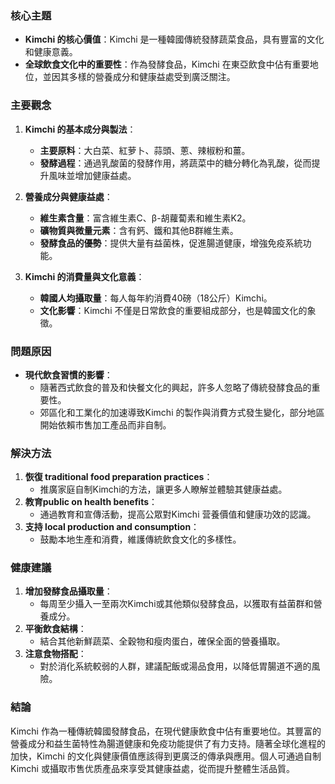 ### 核心主題
- **Kimchi 的核心價值**：Kimchi 是一種韓國傳統發酵蔬菜食品，具有豐富的文化和健康意義。
- **全球飲食文化中的重要性**：作為發酵食品，Kimchi 在東亞飲食中佔有重要地位，並因其多樣的營養成分和健康益處受到廣泛關注。

### 主要觀念
1. **Kimchi 的基本成分與製法**：
   - **主要原料**：大白菜、紅萝卜、蒜頭、蔥、辣椒粉和薑。
   - **發酵過程**：通過乳酸菌的發酵作用，將蔬菜中的糖分轉化為乳酸，從而提升風味並增加健康益處。

2. **營養成分與健康益處**：
   - **維生素含量**：富含維生素C、β-胡蘿蔔素和維生素K2。
   - **礦物質與微量元素**：含有鈣、鐵和其他B群維生素。
   - **發酵食品的優勢**：提供大量有益菌株，促進腸道健康，增強免疫系統功能。

3. **Kimchi 的消費量與文化意義**：
   - **韓國人均攝取量**：每人每年約消費40磅（18公斤）Kimchi。
   - **文化影響**：Kimchi 不僅是日常飲食的重要組成部分，也是韓國文化的象徵。

### 問題原因
- **現代飲食習慣的影響**：
  - 隨著西式飲食的普及和快餐文化的興起，許多人忽略了傳統發酵食品的重要性。
  - 郊區化和工業化的加速導致Kimchi 的製作與消費方式發生變化，部分地區開始依賴市售加工產品而非自制。

### 解決方法
1. **恢復 traditional food preparation practices**：
   - 推廣家庭自制Kimchi的方法，讓更多人瞭解並體驗其健康益處。
2. **教育public on health benefits**：
   - 通過教育和宣傳活動，提高公眾對Kimchi 营養價值和健康功效的認識。
3. **支持 local production and consumption**：
   - 鼓勵本地生產和消費，維護傳統飲食文化的多樣性。

### 健康建議
1. **增加發酵食品攝取量**：
   - 每周至少攝入一至兩次Kimchi或其他類似發酵食品，以獲取有益菌群和營養成分。
2. **平衡飲食結構**：
   - 結合其他新鮮蔬菜、全穀物和瘦肉蛋白，確保全面的營養攝取。
3. **注意食物搭配**：
   - 對於消化系統較弱的人群，建議配飯或湯品食用，以降低胃腸道不適的風險。

### 結論
Kimchi 作為一種傳統韓國發酵食品，在現代健康飲食中佔有重要地位。其豐富的營養成分和益生菌特性為腸道健康和免疫功能提供了有力支持。隨著全球化進程的加快，Kimchi 的文化與健康價值應該得到更廣泛的傳承與應用。個人可通過自制Kimchi 或攝取市售优质產品來享受其健康益處，從而提升整體生活品質。